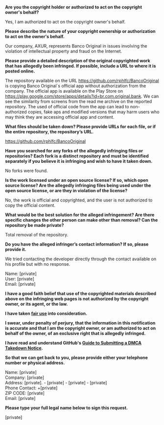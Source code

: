**Are you the copyright holder or authorized to act on the copyright owner's behalf?**

Yes, I am authorized to act on the copyright owner's behalf.

**Please describe the nature of your copyright ownership or authorization to act on the owner's behalf.**

Our company, AXUR, represents Banco Original in issues involving the violation of intellectual property and fraud on the Internet.

**Please provide a detailed description of the original copyrighted work that has allegedly been infringed. If possible, include a URL to where it is posted online.**

The repository available on the URL https://github.com/rphlfc/BancoOriginal is copying Banco Original`s official app without authorization from the company. The official app is available on the Play Store on https://play.google.com/store/apps/details?id=br.com.original.bank. We can see the similarity from screens from the read me archive on the reported repository. The used of official code from the app can lead to non-authorized copies, fake aps and modified versions that may harm users who may think they are accessing official app and content.

**What files should be taken down? Please provide URLs for each file, or if the entire repository, the repository’s URL.**

https://github.com/rphlfc/BancoOriginal

**Have you searched for any forks of the allegedly infringing files or repositories? Each fork is a distinct repository and must be identified separately if you believe it is infringing and wish to have it taken down.**

No forks were found.

**Is the work licensed under an open source license? If so, which open source license? Are the allegedly infringing files being used under the open source license, or are they in violation of the license?**

No, the work is official and copyrighted, and the user is not authorized to copy the official content.

**What would be the best solution for the alleged infringement? Are there specific changes the other person can make other than removal? Can the repository be made private?**

Total removal of the repository.

**Do you have the alleged infringer’s contact information? If so, please provide it.**

We tried contacting the developer directly through the contact available on his profile but with no response.

Name: [private]  
User: [private]  
Email: [private]  

**I have a good faith belief that use of the copyrighted materials described above on the infringing web pages is not authorized by the copyright owner, or its agent, or the law.**

**I have taken <a href="https://www.lumendatabase.org/topics/22">fair use</a> into consideration.**

**I swear, under penalty of perjury, that the information in this notification is accurate and that I am the copyright owner, or am authorized to act on behalf of the owner, of an exclusive right that is allegedly infringed.**

**I have read and understand GitHub's <a href="https://docs.github.com/articles/guide-to-submitting-a-dmca-takedown-notice/">Guide to Submitting a DMCA Takedown Notice</a>.**

**So that we can get back to you, please provide either your telephone number or physical address.**

Name: [private]  
Company: [private]  
Address: [private]. - [private]  - [private]  - [private]  
Phone Contact: +[private]  
ZIP CODE: [private]  
Email: [private]  

**Please type your full legal name below to sign this request.**

[private]  
